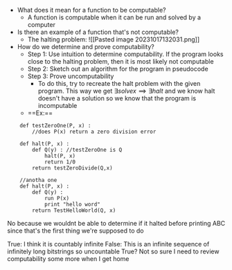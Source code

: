 - What does it mean for a function to be computable? 
	- A function is computable when it can be run and solved by a computer
- Is there an example of a function that's not computable?
	- The halting problem: ![[Pasted image 20231017132031.png]]
- How do we determine and prove computability?
	- Step 1: Use intuition to determine computability. If the program looks close to the halting problem, then it is most likely not computable
	- Step 2: Sketch out an algorithm for the program in pseudocode
	- Step 3: Prove uncomputability
		- To do this, try to recreate the halt problem with the given program. This way we get $\exists solve x \implies \exists halt$ and we know halt doesn't have a solution so we know that the program is incomputable
	- ==Ex:==
```
	def testZeroOne(P, x) :
		//does P(x) return a zero division error
		
	def halt(P, x) :
		def Q(y) : //testZeroOne is Q
			halt(P, x)
			return 1/0
		return testZeroDivide(Q,x)

	//anotha one
	def halt(P, x) :
		def Q(y) :
			run P(x)
			print "hello word"
		return TestHelloWorld(Q, x)

```
No because we wouldnt be able to determine if it halted before printing ABC since that's the first thing we're supposed to do

True: I think it is countably infinite
False: This is an infinite sequence of infinitely long bitstrings so uncountable
True? Not so sure I need to review computability some more when I get home